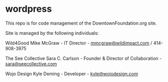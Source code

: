 # wordpress
This repo is for code management of the DowntownFoundation.org site.

Site is managed by the following individuals:

Wild4Good
Mike McGraw - IT Director - mmcgraw@wildimpact.com / 414-908-3975

The See Collective
Sara C. Carlson - Founder & Director of Collaboration - sara@seecollective.com

Wojo Design
Kyle Deming - Developer - kyle@wojodesign.com

